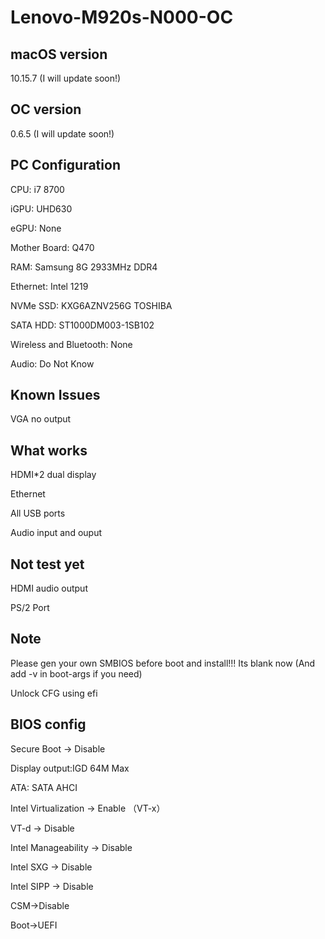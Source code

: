 # Lenovo-M920s-N000-OC

## macOS version
10.15.7 (I will update soon!)

## OC version
0.6.5 (I will update soon!)

## PC Configuration
CPU: i7 8700

iGPU: UHD630

eGPU: None

Mother Board: Q470

RAM: Samsung 8G 2933MHz DDR4

Ethernet: Intel 1219

NVMe SSD: KXG6AZNV256G TOSHIBA

SATA HDD: ST1000DM003-1SB102

Wireless and Bluetooth: None

Audio: Do Not Know

## Known Issues
VGA no output

## What works
HDMI*2 dual display

Ethernet

All USB ports

Audio input and ouput

## Not test yet
HDMI audio output

PS/2 Port

## Note
Please gen your own SMBIOS before boot and install!!! Its blank now (And add -v in boot-args if you need)

Unlock CFG using efi

## BIOS config
Secure Boot -> Disable

Display output:IGD 64M Max

ATA: SATA AHCI

Intel Virtualization -> Enable   （VT-x）

VT-d -> Disable

Intel Manageability -> Disable

Intel SXG -> Disable

Intel SIPP -> Disable

CSM->Disable

Boot->UEFI


